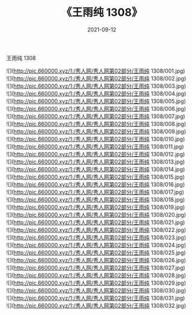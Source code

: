 ﻿---
layout: post
title:  《王雨纯 1308》
date:   2021-09-12
img: http://pic.660000.xyz/1:/秀人网/秀人网第02部分/王雨纯 1308/000.jpg
categories: [美女, 清纯, 唯美]
---

王雨纯 1308

  ![](http://pic.660000.xyz/1:/秀人网/秀人网第02部分/王雨纯 1308/001.jpg) <br> ![](http://pic.660000.xyz/1:/秀人网/秀人网第02部分/王雨纯 1308/002.jpg) <br> ![](http://pic.660000.xyz/1:/秀人网/秀人网第02部分/王雨纯 1308/003.jpg) <br> ![](http://pic.660000.xyz/1:/秀人网/秀人网第02部分/王雨纯 1308/004.jpg) <br> ![](http://pic.660000.xyz/1:/秀人网/秀人网第02部分/王雨纯 1308/005.jpg) <br> ![](http://pic.660000.xyz/1:/秀人网/秀人网第02部分/王雨纯 1308/006.jpg) <br> ![](http://pic.660000.xyz/1:/秀人网/秀人网第02部分/王雨纯 1308/007.jpg) <br> ![](http://pic.660000.xyz/1:/秀人网/秀人网第02部分/王雨纯 1308/008.jpg) <br> ![](http://pic.660000.xyz/1:/秀人网/秀人网第02部分/王雨纯 1308/009.jpg) <br> ![](http://pic.660000.xyz/1:/秀人网/秀人网第02部分/王雨纯 1308/010.jpg) <br> ![](http://pic.660000.xyz/1:/秀人网/秀人网第02部分/王雨纯 1308/011.jpg) <br> ![](http://pic.660000.xyz/1:/秀人网/秀人网第02部分/王雨纯 1308/012.jpg) <br> ![](http://pic.660000.xyz/1:/秀人网/秀人网第02部分/王雨纯 1308/013.jpg) <br> ![](http://pic.660000.xyz/1:/秀人网/秀人网第02部分/王雨纯 1308/014.jpg) <br> ![](http://pic.660000.xyz/1:/秀人网/秀人网第02部分/王雨纯 1308/015.jpg) <br> ![](http://pic.660000.xyz/1:/秀人网/秀人网第02部分/王雨纯 1308/016.jpg) <br> ![](http://pic.660000.xyz/1:/秀人网/秀人网第02部分/王雨纯 1308/017.jpg) <br> ![](http://pic.660000.xyz/1:/秀人网/秀人网第02部分/王雨纯 1308/018.jpg) <br> ![](http://pic.660000.xyz/1:/秀人网/秀人网第02部分/王雨纯 1308/019.jpg) <br> ![](http://pic.660000.xyz/1:/秀人网/秀人网第02部分/王雨纯 1308/020.jpg) <br> ![](http://pic.660000.xyz/1:/秀人网/秀人网第02部分/王雨纯 1308/021.jpg) <br> ![](http://pic.660000.xyz/1:/秀人网/秀人网第02部分/王雨纯 1308/022.jpg) <br> ![](http://pic.660000.xyz/1:/秀人网/秀人网第02部分/王雨纯 1308/023.jpg) <br> ![](http://pic.660000.xyz/1:/秀人网/秀人网第02部分/王雨纯 1308/024.jpg) <br> ![](http://pic.660000.xyz/1:/秀人网/秀人网第02部分/王雨纯 1308/025.jpg) <br> ![](http://pic.660000.xyz/1:/秀人网/秀人网第02部分/王雨纯 1308/026.jpg) <br> ![](http://pic.660000.xyz/1:/秀人网/秀人网第02部分/王雨纯 1308/027.jpg) <br> ![](http://pic.660000.xyz/1:/秀人网/秀人网第02部分/王雨纯 1308/028.jpg) <br> ![](http://pic.660000.xyz/1:/秀人网/秀人网第02部分/王雨纯 1308/029.jpg) <br> ![](http://pic.660000.xyz/1:/秀人网/秀人网第02部分/王雨纯 1308/030.jpg) <br> ![](http://pic.660000.xyz/1:/秀人网/秀人网第02部分/王雨纯 1308/031.jpg) <br> ![](http://pic.660000.xyz/1:/秀人网/秀人网第02部分/王雨纯 1308/032.jpg) <br>